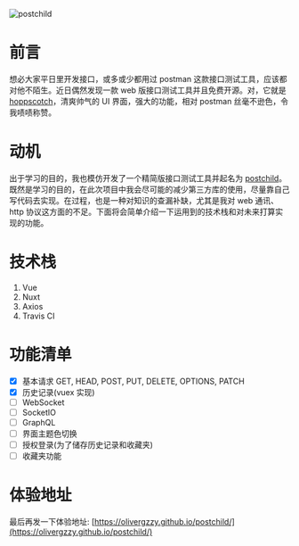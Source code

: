 ![postchild](https://socialify.git.ci/OLIVERgZzy/postchild/image?description=1&descriptionEditable=%E6%A8%A1%E4%BB%BF%20Postman%EF%BC%8C%E6%90%AD%E5%BB%BA%E4%BA%86%E4%B8%80%E4%B8%AA%E5%85%8D%E8%B4%B9%E5%A5%BD%E7%9C%8B%E7%9A%84%20API%20%E8%AF%B7%E6%B1%82%E6%9E%84%E5%BB%BA%E5%B7%A5%E5%85%B7%EF%BC%8C%E5%B8%AE%E5%8A%A9%E6%82%A8%E6%9B%B4%E9%AB%98%E6%95%88%E7%9A%84%E5%BC%80%E5%8F%91%E5%92%8C%E6%B5%8B%E8%AF%95%E3%80%82&font=Inter&forks=1&issues=1&language=1&owner=1&pattern=Circuit%20Board&pulls=1&stargazers=1&theme=Light)

# 前言

想必大家平日里开发接口，或多或少都用过 postman 这款接口测试工具，应该都对他不陌生。近日偶然发现一款 web 版接口测试工具并且免费开源。对，它就是 [hoppscotch](https://github.com/hoppscotch/hoppscotch)，清爽帅气的 UI 界面，强大的功能，相对 postman 丝毫不逊色，令我啧啧称赞。

# 动机

出于学习的目的，我也模仿开发了一个精简版接口测试工具并起名为 [postchild](https://olivergzzy.github.io/postchild/)。
既然是学习的目的，在此次项目中我会尽可能的减少第三方库的使用，尽量靠自己写代码去实现。在过程，也是一种对知识的查漏补缺，尤其是我对 web 通讯、http 协议这方面的不足。下面将会简单介绍一下运用到的技术栈和对未来打算实现的功能。

# 技术栈

1. Vue
2. Nuxt
3. Axios
4. Travis CI

# 功能清单

- [x] 基本请求 GET, HEAD, POST, PUT, DELETE, OPTIONS, PATCH
- [x] 历史记录(vuex 实现)
- [ ] WebSocket
- [ ] SocketIO
- [ ] GraphQL
- [ ] 界面主题色切换
- [ ] 授权登录(为了储存历史记录和收藏夹)
- [ ] 收藏夹功能

# 体验地址

最后再发一下体验地址: [https://olivergzzy.github.io/postchild/](https://olivergzzy.github.io/postchild/)
